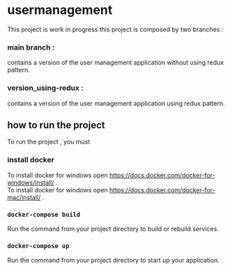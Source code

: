 # usermanagement
This project is work in progress
this project is composed by two branches :
### main branch : 
contains a version of the user management application without using redux pattern.
### version_using-redux :
contains a version of the user management application using redux pattern.

## how to run the project
To run the project , you must

### install docker 

To install docker for windows open https://docs.docker.com/docker-for-windows/install/ .\
To install docker for windows open https://docs.docker.com/docker-for-mac/install/ .

### `docker-compose build`

Run the command from your project directory to build or rebuild services.

### `docker-compose up`

Run the command from your project directory to start up your application.
